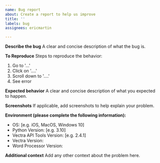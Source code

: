 ```yaml
---
name: Bug report
about: Create a report to help us improve
title: ''
labels: bug
assignees: ericmartin

---
```


**Describe the bug**
A clear and concise description of what the bug is.

**To Reproduce**
Steps to reproduce the behavior:
1. Go to '...'
2. Click on '....'
3. Scroll down to '....'
4. See error

**Expected behavior**
A clear and concise description of what you expected to happen.

**Screenshots**
If applicable, add screenshots to help explain your problem.

**Environment (please complete the following information):**
 - OS: [e.g. iOS, MacOS, Windows 10]
 - Python Version: [e.g. 3.10]
 - Vectra API Tools Version: [e.g. 2.4.1]
- Vectra Version:
- Word Processor Version: 

**Additional context**
Add any other context about the problem here.
